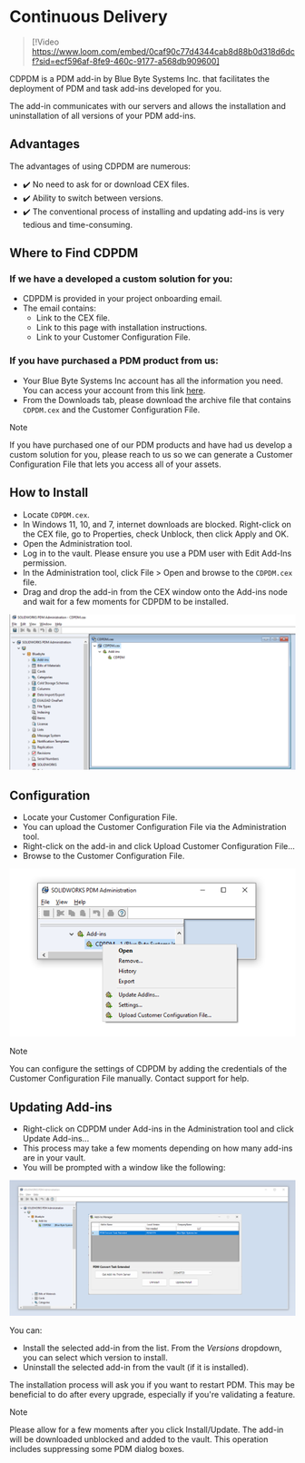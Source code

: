 # Continuous Delivery

> [!Video https://www.loom.com/embed/0caf90c77d4344cab8d88b0d318d6dcf?sid=ecf596af-8fe9-460c-9177-a568db909600]


CDPDM is a PDM add-in by Blue Byte Systems Inc. that facilitates the deployment of PDM and task add-ins developed for you.

The add-in communicates with our servers and allows the installation and uninstallation of all versions of your PDM add-ins.

## Advantages

The advantages of using CDPDM are numerous:

- ✔️ No need to ask for or download CEX files.
- ✔️ Ability to switch between versions.
- ✔️ The conventional process of installing and updating add-ins is very tedious and time-consuming.

## Where to Find CDPDM

### If we have a developed a custom solution for you:

- CDPDM is provided in your project onboarding email.
- The email contains:
  - Link to the CEX file.
  - Link to this page with installation instructions.
  - Link to your Customer Configuration File.


### If you have purchased a PDM product from us:

- Your Blue Byte Systems Inc account has all the information you need. You can access your account from this link [here](https://bluebyte.biz/account).
- From the Downloads tab, please download the archive file that contains `CDPDM.cex` and the Customer Configuration File.

>[!NOTE]
> If you have purchased one of our PDM products and have had us develop a custom solution for you, please reach to us so we can generate a Customer Configuration File that lets you access all of your assets.

## How to Install

- Locate `CDPDM.cex`.
- In Windows 11, 10, and 7, internet downloads are blocked. Right-click on the CEX file, go to Properties, check Unblock, then click Apply and OK.
- Open the Administration tool.
- Log in to the vault. Please ensure you use a PDM user with Edit Add-Ins permission.
- In the Administration tool, click File > Open and browse to the `CDPDM.cex` file.
- Drag and drop the add-in from the CEX window onto the Add-ins node and wait for a few moments for CDPDM to be installed.

![CDPDM Installation](../images/cdpdm.png)

## Configuration

- Locate your Customer Configuration File.
- You can upload the Customer Configuration File via the Administration tool. 
- Right-click on the add-in and click Upload Customer Configuration File...
- Browse to the Customer Configuration File.


![CDPDM Menu](../images/cdpdm_menu.png)

>[!NOTE]
> You can configure the settings of CDPDM by adding the credentials of the Customer Configuration File manually. Contact support for help.


## Updating Add-ins

- Right-click on CDPDM under Add-ins in the Administration tool and click Update Add-ins...
- This process may take a few moments depending on how many add-ins are in your vault.
- You will be prompted with a window like the following:

![CDPDM Update](../images/cdpdm_updateaddins.png)

You can:

- Install the selected add-in from the list. From the *Versions* dropdown, you can select which version to install.
- Uninstall the selected add-in from the vault (if it is installed).

The installation process will ask you if you want to restart PDM. This may be beneficial to do after every upgrade, especially if you're validating a feature.

>[!NOTE]
> Please allow for a few moments after you click Install/Update. The add-in will be downloaded unblocked and added to the vault. This operation includes suppressing some PDM dialog boxes.